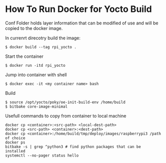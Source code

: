 How To Run Docker for Yocto Build
=================================

Conf Folder holds layer information that can be modified of use and will be copied to the docker image.

In currenrt direcotry build the image:

```
$ docker build --tag rpi_yocto .
```

Start the container 

```
$ docker run -itd rpi_yocto 
```

Jump into container with shell

```
$ docker exec -it <my container name> bash
```

Build 

```
$ source /opt/yocto/poky/oe-init-build-env /home/build
$ bitbake core-image-minimal
```

Usefull commands to copy from container to local machine

```
docker cp <container>:<src-path> <local-dest-path> 
docker cp <src-path> <container>:<dest-path> 
docker cp <container>:/home/build/tmp/deploy/images/raspberrypi3 /path of choice
docker ps
bitbake -s | grep ^python3 # find python packages that can be installed
systemctl --no-pager status hello
```

